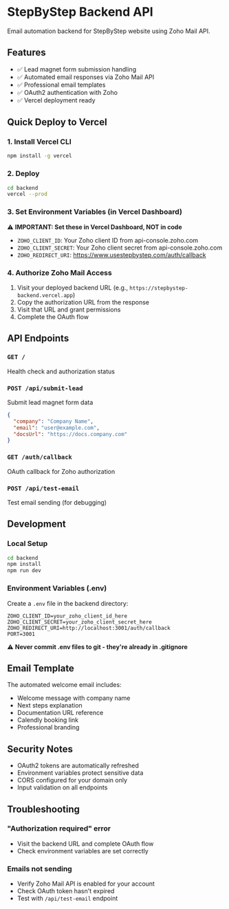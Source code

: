 # StepByStep Backend API

Email automation backend for StepByStep website using Zoho Mail API.

## Features

- ✅ Lead magnet form submission handling
- ✅ Automated email responses via Zoho Mail API
- ✅ Professional email templates
- ✅ OAuth2 authentication with Zoho
- ✅ Vercel deployment ready

## Quick Deploy to Vercel

### 1. Install Vercel CLI
```bash
npm install -g vercel
```

### 2. Deploy
```bash
cd backend
vercel --prod
```

### 3. Set Environment Variables (in Vercel Dashboard)
⚠️ **IMPORTANT: Set these in Vercel Dashboard, NOT in code**
- `ZOHO_CLIENT_ID`: Your Zoho client ID from api-console.zoho.com
- `ZOHO_CLIENT_SECRET`: Your Zoho client secret from api-console.zoho.com
- `ZOHO_REDIRECT_URI`: https://www.usestepbystep.com/auth/callback

### 4. Authorize Zoho Mail Access
1. Visit your deployed backend URL (e.g., `https://stepbystep-backend.vercel.app`)
2. Copy the authorization URL from the response
3. Visit that URL and grant permissions
4. Complete the OAuth flow

## API Endpoints

### `GET /`
Health check and authorization status

### `POST /api/submit-lead`
Submit lead magnet form data
```json
{
  "company": "Company Name",
  "email": "user@example.com",
  "docsUrl": "https://docs.company.com"
}
```

### `GET /auth/callback`
OAuth callback for Zoho authorization

### `POST /api/test-email`
Test email sending (for debugging)

## Development

### Local Setup
```bash
cd backend
npm install
npm run dev
```

### Environment Variables (.env)
Create a `.env` file in the backend directory:
```
ZOHO_CLIENT_ID=your_zoho_client_id_here
ZOHO_CLIENT_SECRET=your_zoho_client_secret_here
ZOHO_REDIRECT_URI=http://localhost:3001/auth/callback
PORT=3001
```
⚠️ **Never commit .env files to git - they're already in .gitignore**

## Email Template

The automated welcome email includes:
- Welcome message with company name
- Next steps explanation
- Documentation URL reference
- Calendly booking link
- Professional branding

## Security Notes

- OAuth2 tokens are automatically refreshed
- Environment variables protect sensitive data
- CORS configured for your domain only
- Input validation on all endpoints

## Troubleshooting

### "Authorization required" error
- Visit the backend URL and complete OAuth flow
- Check environment variables are set correctly

### Emails not sending
- Verify Zoho Mail API is enabled for your account
- Check OAuth token hasn't expired
- Test with `/api/test-email` endpoint
